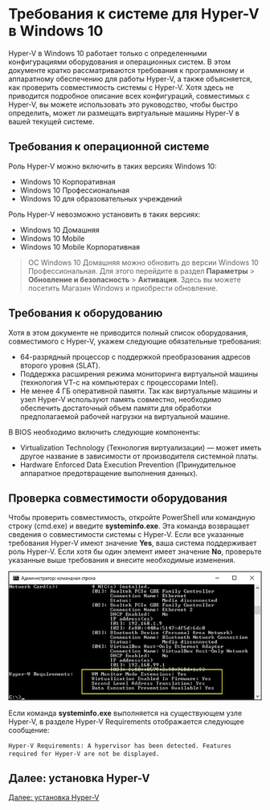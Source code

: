 # Требования к системе для Hyper-V в Windows 10

Hyper-V в Windows 10 работает только с определенными конфигурациями оборудования и операционных систем. В этом документе кратко рассматриваются требования к программному и аппаратному обеспечению для работы Hyper-V, а также объясняется, как проверить совместимость системы с Hyper-V. Хотя здесь не приводится подробное описание всех конфигураций, совместимых с Hyper-V, вы можете использовать это руководство, чтобы быстро определить, может ли размещать виртуальные машины Hyper-V в вашей текущей системе.

## Требования к операционной системе

Роль Hyper-V можно включить в таких версиях Windows 10:

- Windows 10 Корпоративная
- Windows 10 Профессиональная
- Windows 10 для образовательных учреждений

Роль Hyper-V невозможно установить в таких версиях:

- Windows 10 Домашняя
- Windows 10 Mobile
- Windows 10 Mobile Корпоративная

> ОС Windows 10 Домашняя можно обновить до версии Windows 10 Профессиональная. Для этого перейдите в раздел **Параметры** > **Обновление и безопасность** > **Активация**. Здесь вы можете посетить Магазин Windows и приобрести обновление.

## Требования к оборудованию

Хотя в этом документе не приводится полный список оборудования, совместимого с Hyper-V, укажем следующие обязательные требования:

- 64-разрядный процессор с поддержкой преобразования адресов второго уровня (SLAT).
- Поддержка расширения режима мониторинга виртуальной машины (технология VT-c на компьютерах с процессорами Intel).
- Не менее 4 ГБ оперативной памяти. Так как виртуальные машины и узел Hyper-V используют память совместно, необходимо обеспечить достаточный объем памяти для обработки предполагаемой рабочей нагрузки на виртуальной машине.

В BIOS необходимо включить следующие компоненты:
- Virtualization Technology (Технология виртуализации) — может иметь другое название в зависимости от производителя системной платы.
- Hardware Enforced Data Execution Prevention (Принудительное аппаратное предотвращение выполнения данных).

## Проверка совместимости оборудования

Чтобы проверить совместимость, откройте PowerShell или командную строку (cmd.exe) и введите **systeminfo.exe**. Эта команда возвращает сведения о совместимости системы с Hyper-V.
Если все указанные требования Hyper-V имеют значение **Yes**, ваша система поддерживает роль Hyper-V. Если хотя бы один элемент имеет значение **No**, проверьте указанные выше требования и внесите необходимые изменения.

![](media/SystemInfo_upd.png)

Если команда **systeminfo.exe** выполняется на существующем узле Hyper-V, в разделе Hyper-V Requirements отображается следующее сообщение:

```
Hyper-V Requirements: A hypervisor has been detected. Features required for Hyper-V are not be displayed.
```

## Далее: установка Hyper-V

[Далее: установка Hyper-V](walkthrough_install.md)




